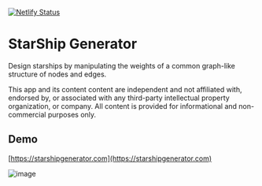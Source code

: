 [![Netlify Status](https://api.netlify.com/api/v1/badges/4b2cfbe4-2f08-46a8-a066-12703eacb4d8/deploy-status)](https://app.netlify.com/sites/starshipgenerator/deploys)

# StarShip Generator

Design starships by manipulating the weights of a common graph-like structure of nodes and edges.

This app and its content content are independent and not affiliated with, endorsed by, or associated with any third-party intellectual property organization, or company. All content is provided for informational and non-commercial purposes only.

## Demo
[https://starshipgenerator.com](https://starshipgenerator.com)

![image](https://user-images.githubusercontent.com/3287519/50410596-f9106b80-07c7-11e9-986c-1c06b52bb252.png)

